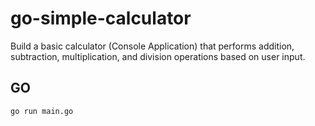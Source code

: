 # go-simple-calculator

Build a basic calculator (Console Application) that performs addition, subtraction, multiplication, and division operations based on user input.

## GO

`go run main.go`
